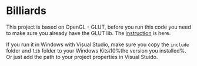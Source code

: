 # Billiards

This project is based on OpenGL - GLUT, before you run this code you need to make sure you already have the GLUT lib. The [instruction](http://web.eecs.umich.edu/~sugih/courses/eecs487/glut-howto/) is here. 

If you run it in Windows with Visual Studio, make sure you copy the `include` folder and `lib` folder to your Windows Kits\10\%the version you installed%. Or just add the path to your project properties in Visual Stuido.